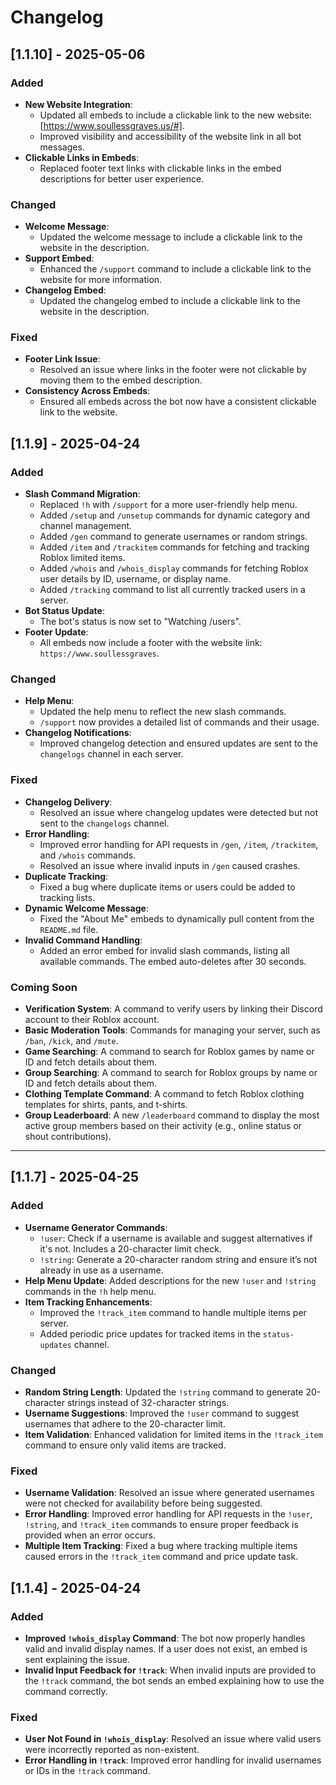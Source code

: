 # Changelog

## [1.1.10] - 2025-05-06
### Added
- **New Website Integration**:
  - Updated all embeds to include a clickable link to the new website: [https://www.soullessgraves.us/#].
  - Improved visibility and accessibility of the website link in all bot messages.
- **Clickable Links in Embeds**:
  - Replaced footer text links with clickable links in the embed descriptions for better user experience.

### Changed
- **Welcome Message**:
  - Updated the welcome message to include a clickable link to the website in the description.
- **Support Embed**:
  - Enhanced the `/support` command to include a clickable link to the website for more information.
- **Changelog Embed**:
  - Updated the changelog embed to include a clickable link to the website in the description.

### Fixed
- **Footer Link Issue**:
  - Resolved an issue where links in the footer were not clickable by moving them to the embed description.
- **Consistency Across Embeds**:
  - Ensured all embeds across the bot now have a consistent clickable link to the website.

## [1.1.9] - 2025-04-24
### Added
- **Slash Command Migration**:
  - Replaced `!h` with `/support` for a more user-friendly help menu.
  - Added `/setup` and `/unsetup` commands for dynamic category and channel management.
  - Added `/gen` command to generate usernames or random strings.
  - Added `/item` and `/trackitem` commands for fetching and tracking Roblox limited items.
  - Added `/whois` and `/whois_display` commands for fetching Roblox user details by ID, username, or display name.
  - Added `/tracking` command to list all currently tracked users in a server.
- **Bot Status Update**:
  - The bot's status is now set to "Watching /users".
- **Footer Update**:
  - All embeds now include a footer with the website link: `https://www.soullessgraves`.

### Changed
- **Help Menu**:
  - Updated the help menu to reflect the new slash commands.
  - `/support` now provides a detailed list of commands and their usage.
- **Changelog Notifications**:
  - Improved changelog detection and ensured updates are sent to the `changelogs` channel in each server.

### Fixed
- **Changelog Delivery**:
  - Resolved an issue where changelog updates were detected but not sent to the `changelogs` channel.
- **Error Handling**:
  - Improved error handling for API requests in `/gen`, `/item`, `/trackitem`, and `/whois` commands.
  - Resolved an issue where invalid inputs in `/gen` caused crashes.
- **Duplicate Tracking**:
  - Fixed a bug where duplicate items or users could be added to tracking lists.
- **Dynamic Welcome Message**:
  - Fixed the "About Me" embeds to dynamically pull content from the `README.md` file.
- **Invalid Command Handling**:
  - Added an error embed for invalid slash commands, listing all available commands. The embed auto-deletes after 30 seconds.

### Coming Soon
- **Verification System**: A command to verify users by linking their Discord account to their Roblox account.
- **Basic Moderation Tools**: Commands for managing your server, such as `/ban`, `/kick`, and `/mute`.
- **Game Searching**: A command to search for Roblox games by name or ID and fetch details about them.
- **Group Searching**: A command to search for Roblox groups by name or ID and fetch details about them.
- **Clothing Template Command**: A command to fetch Roblox clothing templates for shirts, pants, and t-shirts.
- **Group Leaderboard**: A new `/leaderboard` command to display the most active group members based on their activity (e.g., online status or shout contributions).

---

## [1.1.7] - 2025-04-25
### Added
- **Username Generator Commands**:
  - `!user`: Check if a username is available and suggest alternatives if it's not. Includes a 20-character limit check.
  - `!string`: Generate a 20-character random string and ensure it’s not already in use as a username.
- **Help Menu Update**: Added descriptions for the new `!user` and `!string` commands in the `!h` help menu.
- **Item Tracking Enhancements**:
  - Improved the `!track_item` command to handle multiple items per server.
  - Added periodic price updates for tracked items in the `status-updates` channel.

### Changed
- **Random String Length**: Updated the `!string` command to generate 20-character strings instead of 32-character strings.
- **Username Suggestions**: Improved the `!user` command to suggest usernames that adhere to the 20-character limit.
- **Item Validation**: Enhanced validation for limited items in the `!track_item` command to ensure only valid items are tracked.

### Fixed
- **Username Validation**: Resolved an issue where generated usernames were not checked for availability before being suggested.
- **Error Handling**: Improved error handling for API requests in the `!user`, `!string`, and `!track_item` commands to ensure proper feedback is provided when an error occurs.
- **Multiple Item Tracking**: Fixed a bug where tracking multiple items caused errors in the `!track_item` command and price update task.

## [1.1.4] - 2025-04-24
### Added
- **Improved `!whois_display` Command**: The bot now properly handles valid and invalid display names. If a user does not exist, an embed is sent explaining the issue.
- **Invalid Input Feedback for `!track`**: When invalid inputs are provided to the `!track` command, the bot sends an embed explaining how to use the command correctly.

### Fixed
- **User Not Found in `!whois_display`**: Resolved an issue where valid users were incorrectly reported as non-existent.
- **Error Handling in `!track`**: Improved error handling for invalid usernames or IDs in the `!track` command.
